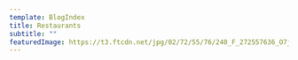 ```yaml
---
template: BlogIndex
title: Restaurants
subtitle: ""
featuredImage: https://t3.ftcdn.net/jpg/02/72/55/76/240_F_272557636_O7jptDa8GQywgSiqA3SM91S0EizavZ7A.jpg
---
```

